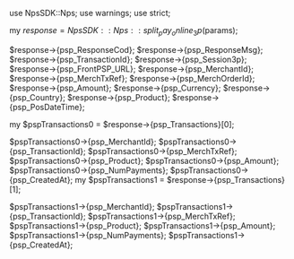 use NpsSDK::Nps;
use warnings;
use strict;

my $response = NpsSDK::Nps::split_pay_online_3p($params);

$response->{psp_ResponseCod};
$response->{psp_ResponseMsg};
$response->{psp_TransactionId};
$response->{psp_Session3p};
$response->{psp_FrontPSP_URL};
$response->{psp_MerchantId};
$response->{psp_MerchTxRef};
$response->{psp_MerchOrderId};
$response->{psp_Amount};
$response->{psp_Currency};
$response->{psp_Country};
$response->{psp_Product};
$response->{psp_PosDateTime};

my $pspTransactions0 = $response->{psp_Transactions}[0];

$pspTransactions0->{psp_MerchantId};
$pspTransactions0->{psp_TransactionId};
$pspTransactions0->{psp_MerchTxRef};
$pspTransactions0->{psp_Product};
$pspTransactions0->{psp_Amount};
$pspTransactions0->{psp_NumPayments};
$pspTransactions0->{psp_CreatedAt};
my $pspTransactions1 = $response->{psp_Transactions}[1];

$pspTransactions1->{psp_MerchantId};
$pspTransactions1->{psp_TransactionId};
$pspTransactions1->{psp_MerchTxRef};
$pspTransactions1->{psp_Product};
$pspTransactions1->{psp_Amount};
$pspTransactions1->{psp_NumPayments};
$pspTransactions1->{psp_CreatedAt};

